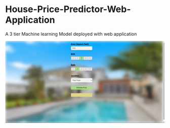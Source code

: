 # House-Price-Predictor-Web-Application

A 3 tier Machine learning Model deployed with web application

![](interface.png)
